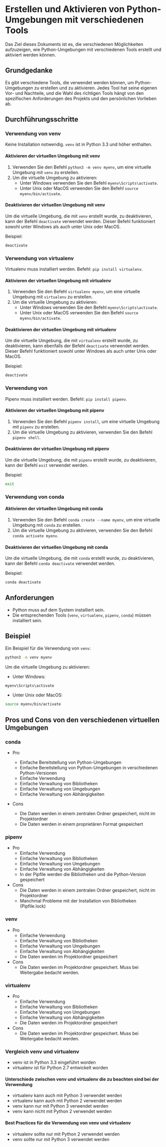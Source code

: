 # Erstellen und Aktivieren von Python-Umgebungen mit verschiedenen Tools

Das Ziel dieses Dokuments ist es, die verschiedenen Möglichkeiten aufzuzeigen, wie Python-Umgebungen mit verschiedenen Tools erstellt und aktiviert werden können.

## Grundgedanke

Es gibt verschiedene Tools, die verwendet werden können, um Python-Umgebungen zu erstellen und zu aktivieren. Jedes Tool hat seine eigenen Vor- und Nachteile, und die Wahl des richtigen Tools hängt von den spezifischen Anforderungen des Projekts und den persönlichen Vorlieben ab.

## Durchführungsschritte

### Verwendung von venv

Keine Installation notwendig. `venv` ist in Python 3.3 und höher enthalten.

#### Aktivieren der virtuellen Umgebung mit venv

1. Verwenden Sie den Befehl `python3 -m venv myenv`, um eine virtuelle Umgebung mit `venv` zu erstellen.
2. Um die virtuelle Umgebung zu aktivieren:
   - Unter Windows verwenden Sie den Befehl `myenv\Scripts\activate`.
   - Unter Unix oder MacOS verwenden Sie den Befehl `source myenv/bin/activate`.

#### Deaktivieren der virtuellen Umgebung mit venv

Um die virtuelle Umgebung, die mit `venv` erstellt wurde, zu deaktivieren, kann der Befehl `deactivate` verwendet werden. Dieser Befehl funktioniert sowohl unter Windows als auch unter Unix oder MacOS.

Beispiel:

```bash
deactivate
```

### Verwendung von virtualenv

Virtualenv muss installiert werden. Befehl: `pip install virtualenv`.

#### Aktivieren der virtuellen Umgebung mit virtualenv

1. Verwenden Sie den Befehl `virtualenv myenv`, um eine virtuelle Umgebung mit `virtualenv` zu erstellen.
2. Um die virtuelle Umgebung zu aktivieren:
   - Unter Windows verwenden Sie den Befehl `myenv\Scripts\activate`.
   - Unter Unix oder MacOS verwenden Sie den Befehl `source myenv/bin/activate`.

#### Deaktivieren der virtuellen Umgebung mit virtualenv

Um die virtuelle Umgebung, die mit `virtualenv` erstellt wurde, zu deaktivieren, kann ebenfalls der Befehl `deactivate` verwendet werden. Dieser Befehl funktioniert sowohl unter Windows als auch unter Unix oder MacOS.

Beispiel:

```bash
deactivate
```

### Verwendung von

Pipenv muss installiert werden. Befehl: `pip install pipenv`.

#### Aktivieren der virtuellen Umgebung mit pipenv

1. Verwenden Sie den Befehl `pipenv install`, um eine virtuelle Umgebung mit `pipenv` zu erstellen.
2. Um die virtuelle Umgebung zu aktivieren, verwenden Sie den Befehl `pipenv shell`.

#### Deaktivieren der virtuellen Umgebung mit pipenv

Um die virtuelle Umgebung, die mit `pipenv` erstellt wurde, zu deaktivieren, kann der Befehl `exit` verwendet werden.

Beispiel:

```bash
exit
```

### Verwendung von conda

#### Aktivieren der virtuellen Umgebung mit conda

1. Verwenden Sie den Befehl `conda create --name myenv`, um eine virtuelle Umgebung mit `conda` zu erstellen.
2. Um die virtuelle Umgebung zu aktivieren, verwenden Sie den Befehl `conda activate myenv`.

#### Deaktivieren der virtuellen Umgebung mit conda

Um die virtuelle Umgebung, die mit `conda` erstellt wurde, zu deaktivieren, kann der Befehl `conda deactivate` verwendet werden.

Beispiel:

```bash
conda deactivate
```

## Anforderungen

- Python muss auf dem System installiert sein.
- Die entsprechenden Tools (`venv`, `virtualenv`, `pipenv`, `conda`) müssen installiert sein.

## Beispiel

Ein Beispiel für die Verwendung von `venv`:

```bash
python3 -m venv myenv
```

Um die virtuelle Umgebung zu aktivieren:

- Unter Windows:

```bash
myenv\Scripts\activate
```

- Unter Unix oder MacOS:

```bash
source myenv/bin/activate
```

## Pros und Cons von den verschiedenen virtuellen Umgebungen

### conda

- Pro
  - Einfache Bereitstellung von Python-Umgebungen
  - Einfache Bereitstellung von Python-Umgebungen in verschiedenen Python-Versionen
  - Einfache Verwendung
  - Einfache Verwaltung von Bibliotheken
  - Einfache Verwaltung von Umgebungen
  - Einfache Verwaltung von Abhängigkeiten

- Cons
  - Die Daten werden in einem zentralen Ordner gespeichert, nicht im Projektordner
  - Die Daten werden in einem proprietären Format gespeichert

### pipenv

- Pro
  - Einfache Verwendung
  - Einfache Verwaltung von Bibliotheken
  - Einfache Verwaltung von Umgebungen
  - Einfache Verwaltung von Abhängigkeiten
  - In der Pipfile werden die Bibliotheken und die Python-Version gespeichert
- Cons
  - Die Daten werden in einem zentralen Ordner gespeichert, nicht im Projektordner
  - Manchmal Probleme mit der Installation von Bibliotheken (Pipfile.lock)

### venv

- Pro
  - Einfache Verwendung
  - Einfache Verwaltung von Bibliotheken
  - Einfache Verwaltung von Umgebungen
  - Einfache Verwaltung von Abhängigkeiten
  - Die Daten werden im Projektordner gespeichert
- Cons
  - Die Daten werden im Projektordner gespeichert. Muss bei Weitergabe bedacht werden.

### virtualenv

- Pro
  - Einfache Verwendung
  - Einfache Verwaltung von Bibliotheken
  - Einfache Verwaltung von Umgebungen
  - Einfache Verwaltung von Abhängigkeiten
  - Die Daten werden im Projektordner gespeichert
- Cons
  - Die Daten werden im Projektordner gespeichert. Muss bei Weitergabe bedacht werden.

### Vergleich venv und virtualenv

- venv ist in Python 3.3 eingeführt worden
- virtualenv ist für Python 2.7 entwickelt worden

#### Unterschiede zwischen venv und virtualenv die zu beachten sind bei der Verwendung

- virtualenv kann auch mit Python 3 verwendet werden
- virtualenv kann auch mit Python 2 verwendet werden
- venv kann nur mit Python 3 verwendet werden
- venv kann nicht mit Python 2 verwendet werden

#### Best Practices für die Verwendung von venv und virtualenv

- virtualenv sollte nur mit Python 2 verwendet werden
- venv sollte nur mit Python 3 verwendet werden
